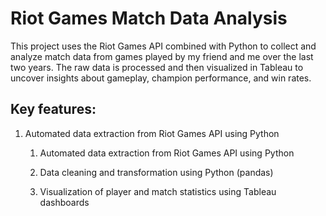 # Riot Games Match Data Analysis

This project uses the Riot Games API combined with Python to collect and analyze match data from games played by my friend and me over the last two years. The raw data is processed and then visualized in Tableau to uncover insights about gameplay, champion performance, and win rates.

## Key features: 

1. Automated data extraction from Riot Games API using Python

    1. Automated data extraction from Riot Games API using Python

    2. Data cleaning and transformation using Python (pandas)

    3. Visualization of player and match statistics using Tableau dashboards

